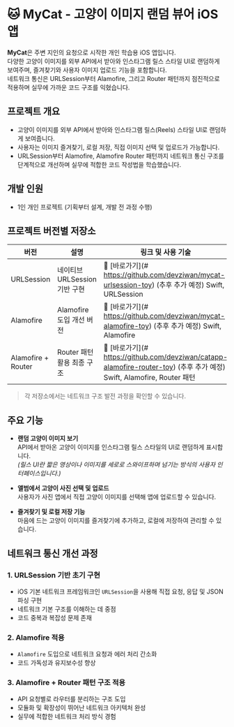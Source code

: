 # 🐱 MyCat - 고양이 이미지 랜덤 뷰어 iOS 앱

**MyCat**은 주변 지인의 요청으로 시작한 개인 학습용 iOS 앱입니다.  
다양한 고양이 이미지를 외부 API에서 받아와 인스타그램 릴스 스타일 UI로 랜덤하게 보여주며, 즐겨찾기와 사용자 이미지 업로드 기능을 포함합니다.  
네트워크 통신은 URLSession부터 Alamofire, 그리고 Router 패턴까지 점진적으로 적용하며 실무에 가까운 코드 구조를 익혔습니다.

## 프로젝트 개요

- 고양이 이미지를 외부 API에서 받아와 인스타그램 릴스(Reels) 스타일 UI로 랜덤하게 보여줍니다.  
- 사용자는 이미지 즐겨찾기, 로컬 저장, 직접 이미지 선택 및 업로드가 가능합니다.  
- URLSession부터 Alamofire, Alamofire Router 패턴까지 네트워크 통신 구조를 단계적으로 개선하며 실무에 적합한 코드 작성법을 학습했습니다.

## 개발 인원

- 1인 개인 프로젝트 (기획부터 설계, 개발 전 과정 수행)

## 프로젝트 버전별 저장소

| 버전               | 설명                    | 링크 및 사용 기술                                   |
|--------------------|-------------------------|----------------------------------------------------|
| URLSession         | 네이티브 URLSession 기반 구현 | 🔗 [바로가기](# https://github.com/devziwan/mycat-urlsession-toy) (추후 추가 예정)  Swift, URLSession |
| Alamofire          | Alamofire 도입 개선 버전    | 🔗 [바로가기](# https://github.com/devziwan/mycat-alamofire-toy) (추후 추가 예정)  Swift, Alamofire  |
| Alamofire + Router | Router 패턴 활용 최종 구조   | 🔗 [바로가기](# https://github.com/devziwan/catapp-alamofire-router-toy) (추후 추가 예정)  Swift, Alamofire, Router 패턴 |

> 각 저장소에서는 네트워크 구조 발전 과정을 확인할 수 있습니다.

## 주요 기능

- **랜덤 고양이 이미지 보기**  
  API에서 받아온 고양이 이미지를 인스타그램 릴스 스타일의 UI로 랜덤하게 표시합니다.  
  *(릴스 UI란 짧은 영상이나 이미지를 세로로 스와이프하며 넘기는 방식의 사용자 인터페이스입니다.)*

- **앨범에서 고양이 사진 선택 및 업로드**  
  사용자가 사진 앱에서 직접 고양이 이미지를 선택해 앱에 업로드할 수 있습니다.

- **즐겨찾기 및 로컬 저장 기능**  
  마음에 드는 고양이 이미지를 즐겨찾기에 추가하고, 로컬에 저장하여 관리할 수 있습니다.

## 네트워크 통신 개선 과정

### 1. URLSession 기반 초기 구현
- iOS 기본 네트워크 프레임워크인 `URLSession`을 사용해 직접 요청, 응답 및 JSON 파싱 구현  
- 네트워크 기본 구조를 이해하는 데 중점  
- 코드 중복과 복잡성 문제 존재

### 2. Alamofire 적용
- `Alamofire` 도입으로 네트워크 요청과 에러 처리 간소화  
- 코드 가독성과 유지보수성 향상

### 3. Alamofire + Router 패턴 구조 적용
- API 요청별로 라우터를 분리하는 구조 도입  
- 모듈화 및 확장성이 뛰어난 네트워크 아키텍처 완성  
- 실무에 적합한 네트워크 처리 방식 경험

